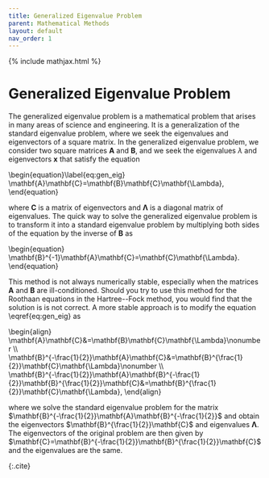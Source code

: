 ```yaml
---
title: Generalized Eigenvalue Problem
parent: Mathematical Methods
layout: default
nav_order: 1
---
```

{% include mathjax.html %}

# Generalized Eigenvalue Problem

The generalized eigenvalue problem is a mathematical problem that arises in many areas of science and engineering. It is a generalization of the standard eigenvalue problem, where we seek the eigenvalues and eigenvectors of a square matrix. In the generalized eigenvalue problem, we consider two square matrices $\mathbf{A}$ and $\mathbf{B}$, and we seek the eigenvalues $\lambda$ and eigenvectors $\mathbf{x}$ that satisfy the equation

\begin{equation}\label{eq:gen_eig}
\mathbf{A}\mathbf{C}=\mathbf{B}\mathbf{C}\mathbf{\Lambda},
\end{equation}

where $\mathbf{C}$ is a matrix of eigenvectors and $\mathbf{\Lambda}$ is a diagonal matrix of eigenvalues. The quick way to solve the generalized eigenvalue problem is to transform it into a standard eigenvalue problem by multiplying both sides of the equation by the inverse of $\mathbf{B}$ as

\begin{equation}
\mathbf{B}^{-1}\mathbf{A}\mathbf{C}=\mathbf{C}\mathbf{\Lambda}.
\end{equation}

This method is not always numerically stable, especially when the matrices $\mathbf{A}$ and $\mathbf{B}$ are ill-conditioned. Should you try to use this method for the Roothaan equations in the Hartree--Fock method, you would find that the solution is is not correct. A more stable approach is to modify the equation \eqref{eq:gen_eig} as

\begin{align}
\mathbf{A}\mathbf{C}&=\mathbf{B}\mathbf{C}\mathbf{\Lambda}\nonumber \\\\\
\mathbf{B}^{-\frac{1}{2}}\mathbf{A}\mathbf{C}&=\mathbf{B}^{\frac{1}{2}}\mathbf{C}\mathbf{\Lambda}\nonumber \\\\\
\mathbf{B}^{-\frac{1}{2}}\mathbf{A}\mathbf{B}^{-\frac{1}{2}}\mathbf{B}^{\frac{1}{2}}\mathbf{C}&=\mathbf{B}^{\frac{1}{2}}\mathbf{C}\mathbf{\Lambda},
\end{align}

where we solve the standard eigenvalue problem for the matrix $\mathbf{B}^{-\frac{1}{2}}\mathbf{A}\mathbf{B}^{-\frac{1}{2}}$ and obtain the eigenvectors $\mathbf{B}^{\frac{1}{2}}\mathbf{C}$ and eigenvalues $\mathbf{\Lambda}$.<!--\cite{10.48550/arXiv.1903.11240}--> The eigenvectors of the original problem are then given by $\mathbf{C}=\mathbf{B}^{-\frac{1}{2}}\mathbf{B}^{\frac{1}{2}}\mathbf{C}$ and the eigenvalues are the same.

{:.cite}
